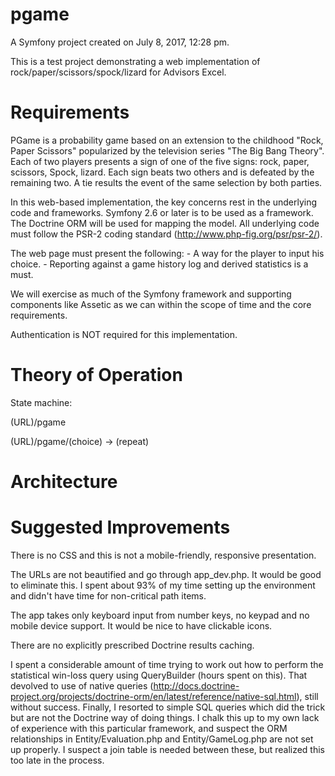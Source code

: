 pgame
=====

A Symfony project created on July 8, 2017, 12:28 pm.

This is a test project demonstrating a web implementation of rock/paper/scissors/spock/lizard for Advisors Excel.

Requirements
============

PGame is a probability game based on an extension to the childhood "Rock, Paper Scissors" popularized by the television series "The Big Bang Theory".  Each of two players presents a sign of one of the five signs: rock, paper, scissors, Spock, lizard.  Each sign beats two others and is defeated by the remaining two.  A tie results the event of the same selection by both parties.

In this web-based implementation, the key concerns rest in the underlying code and frameworks. Symfony 2.6 or later is to be used as a framework.  The Doctrine ORM will be used for mapping the model.  All underlying code must follow the PSR-2 coding standard (http://www.php-fig.org/psr/psr-2/).

The web page must present the following:
    - A way for the player to input his choice.
    - Reporting against a game history log and derived statistics is a must.

We will exercise as much of the Symfony framework and supporting components like Assetic as we can within the scope of time and the core requirements.

Authentication is NOT required for this implementation.

Theory of Operation
===================

State machine:

(URL)/pgame

(URL)/pgame/(choice) -> (repeat)   

Architecture
============

Suggested Improvements
======================

There is no CSS and this is not a mobile-friendly, responsive presentation.

The URLs are not beautified and go through app_dev.php.  It would be good to eliminate this.  I spent about 93% of my time setting up the environment and didn't have time for non-critical path items.

The app takes only keyboard input from number keys, no keypad and no mobile device support.  It would be nice to have clickable icons.

There are no explicitly prescribed Doctrine results caching.

I spent a considerable amount of time trying to work out how to perform the statistical win-loss query using QueryBuilder (hours spent on this).  That devolved to use of native queries (http://docs.doctrine-project.org/projects/doctrine-orm/en/latest/reference/native-sql.html), still without success.  Finally, I resorted to simple SQL queries which did the trick but are not the Doctrine way of doing things.  I chalk this up to my own lack of experience with this particular framework, and suspect the ORM relationships in Entity/Evaluation.php and Entity/GameLog.php are not set up properly.  I suspect a join table is needed between these, but realized this too late in the process.

